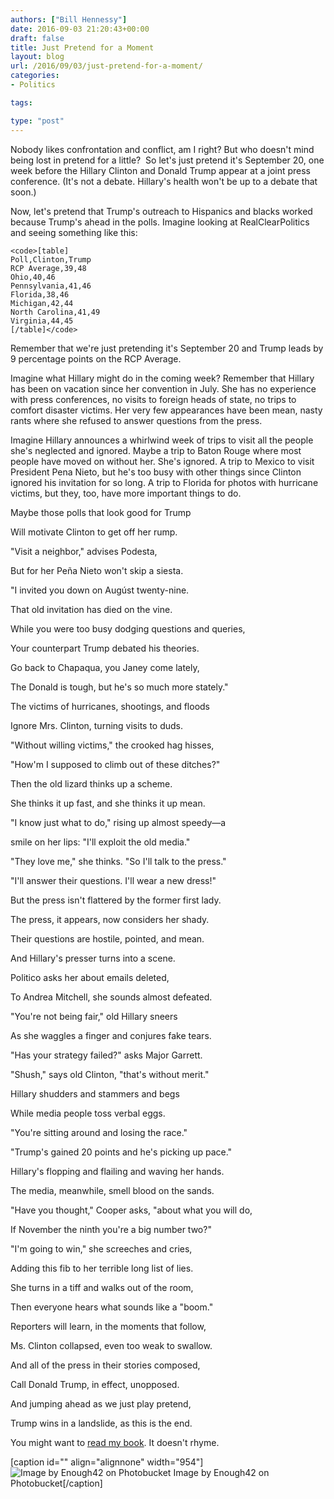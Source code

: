 ```yaml
---
authors: ["Bill Hennessy"]
date: 2016-09-03 21:20:43+00:00
draft: false
title: Just Pretend for a Moment
layout: blog
url: /2016/09/03/just-pretend-for-a-moment/
categories:
- Politics

tags:

type: "post"
---
```


Nobody likes confrontation and conflict, am I right? But who doesn't mind being lost in pretend for a little?  So let's just pretend it's September 20, one week before the Hillary Clinton and Donald Trump appear at a joint press conference. (It's not a debate. Hillary's health won't be up to a debate that soon.)

Now, let's pretend that Trump's outreach to Hispanics and blacks worked because Trump's ahead in the polls. Imagine looking at RealClearPolitics and seeing something like this:


    
    <code>[table]
    Poll,Clinton,Trump
    RCP Average,39,48
    Ohio,40,46
    Pennsylvania,41,46
    Florida,38,46
    Michigan,42,44
    North Carolina,41,49
    Virginia,44,45
    [/table]</code>



Remember that we're just pretending it's September 20 and Trump leads by 9 percentage points on the RCP Average.

Imagine what Hillary might do in the coming week? Remember that Hillary has been on vacation since her convention in July. She has no experience with press conferences, no visits to foreign heads of state, no trips to comfort disaster victims. Her very few appearances have been mean, nasty rants where she refused to answer questions from the press.

Imagine Hillary announces a whirlwind week of trips to visit all the people she's neglected and ignored. Maybe a trip to Baton Rouge where most people have moved on without her. She's ignored. A trip to Mexico to visit President Pena Nieto, but he's too busy with other things since Clinton ignored his invitation for so long. A trip to Florida for photos with hurricane victims, but they, too, have more important things to do.

Maybe those polls that look good for Trump

Will motivate Clinton to get off her rump.

"Visit a neighbor," advises Podesta,

But for her Peña Nieto won't skip a siesta.

<!-- more -->

"I invited you down on Augúst twenty-nine.

That old invitation has died on the vine.

While you were too busy dodging questions and queries,

Your counterpart Trump debated his theories.

Go back to Chapaqua, you Janey come lately,

The Donald is tough, but he's so much more stately."



The victims of hurricanes, shootings, and floods

Ignore Mrs. Clinton, turning visits to duds.

"Without willing victims," the crooked hag hisses,

"How'm I supposed to climb out of these ditches?"

Then the old lizard thinks up a scheme.

She thinks it up fast, and she thinks it up mean.

"I know just what to do," rising up almost speedy—a

smile on her lips: "I'll exploit the old media."

"They love me," she thinks. "So I'll talk to the press."

"I'll answer their questions. I'll wear a new dress!"

But the press isn't flattered by the former first lady.

The press, it appears, now considers her shady.

Their questions are hostile, pointed, and mean.

And Hillary's presser turns into a scene.

Politico asks her about emails deleted,

To Andrea Mitchell, she sounds almost defeated.

"You're not being fair," old Hillary sneers

As she waggles a finger and conjures fake tears.

"Has your strategy failed?" asks Major Garrett.

"Shush," says old Clinton, "that's without merit."

Hillary shudders and stammers and begs

While media people toss verbal eggs.

"You're sitting around and losing the race."

"Trump's gained 20 points and he's picking up pace."



Hillary's flopping and flailing and waving her hands.

The media, meanwhile, smell blood on the sands.

"Have you thought," Cooper asks, "about what you will do,

If November the ninth you're a big number two?"

"I'm going to win," she screeches and cries,

Adding this fib to her terrible long list of lies.

She turns in a tiff and walks out of the room,

Then everyone hears what sounds like a "boom."



Reporters will learn, in the moments that follow,

Ms. Clinton collapsed, even too weak to swallow.

And all of the press in their stories composed,

Call Donald Trump, in effect, unopposed.

And jumping ahead as we just play pretend,

Trump wins in a landslide, as this is the end.



You might want to [read my book](https://www.amazon.com/Turning-Trump-Evolution-William-Hennessy/dp/1533313598/ref=as_li_ss_tl?ie=UTF8&qid=1467612736&sr=8-1&keywords=turning+on+trump&linkCode=sl1&tag=hennesssview-20&linkId=5aacc4d75a240b1f5933cb060c61fc74). It doesn't rhyme.

[caption id="" align="alignnone" width="954"]![Image by Enough42 on Photobucket](https://i295.photobucket.com/albums/mm147/Enough42/HillaryGrinch.jpg)
Image by Enough42 on Photobucket[/caption]
